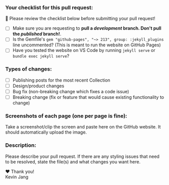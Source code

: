 ### Your checklist for this pull request:
🚨 Please review the checklist below before submitting your pull request!

- [ ] Make sure you are requesting to **pull a *development* branch. Don't pull the *published* branch!**.
- [ ] Is the Gemfile's `gem "github-pages", "~> 213", group: :jekyll_plugins` line uncommented? (This is meant to run the website on GitHub Pages) 
- [ ] Have you tested the website on VS Code by running `jekyll serve` or `bundle exec jekyll serve`?

### Types of changes:
- [ ] Publishing posts for the most recent Collection
- [ ] Design/product changes
- [ ] Bug fix (non-breaking change which fixes a code issue)
- [ ] Breaking change (fix or feature that would cause existing functionality to change)

### Screenshots of each page (one per page is fine):
Take a screenshot/clip the screen and paste here on the GitHub website. It should automatically upload the image.

### Description:
Please describe your pull request. If there are any styling issues that need to be resolved, state the file(s) and what changes you want here.

❤ Thank you!  
Kevin Jang